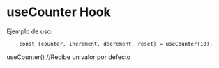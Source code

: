 # useCounter Hook

Ejemplo de uso:
```
    const {counter, increment, decrement, reset} = useCounter(10);
```
useCounter() //Recibe un valor por defecto